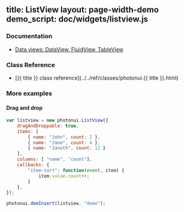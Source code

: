 title: ListView
layout: page-width-demo
demo_script: doc/widgets/listview.js
---

### Documentation

* [Data views: DataView, FluidView, TableView](../data-views.html)

### Class Reference

* [{{ title }} class reference](../../ref/classes/photonui.{{ title }}.html)


### More examples

#### Drag and drop

```javascript
var listview = new photonui.ListView({
    dragAndDroppable: true,
    items: [
        { name: "John", count: 2 },
        { name: "Jane", count: 4 },
        { name: "Janeth", count: 12 }
    ],
    columns: [ "name", "count"],
    callbacks: {
        "item-sort": function(event, item) {
            item.value.count++;
        }
    },
});

photonui.domInsert(listview, "demo");
```
